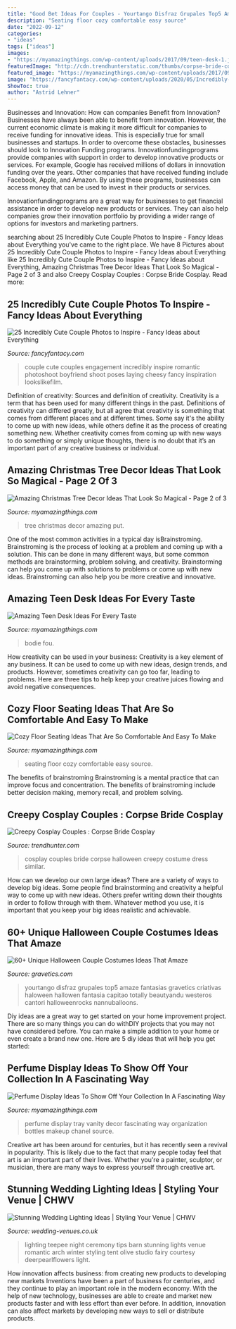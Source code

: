 ```yaml
---
title: "Good Bet Ideas For Couples - Yourtango Disfraz Grupales Top5 Amaze Fantasias Gravetics Criativas Haloween Hallowen Fantasia Capitao Totally Beautyandu Westeros Cantori Halloweenrocks Nannuballoons"
description: "Seating floor cozy comfortable easy source"
date: "2022-09-12"
categories:
- "ideas"
tags: ["ideas"]
images:
- "https://myamazingthings.com/wp-content/uploads/2017/09/teen-desk-1.jpg"
featuredImage: "http://cdn.trendhunterstatic.com/thumbs/corpse-bride-cosplay.jpeg"
featured_image: "https://myamazingthings.com/wp-content/uploads/2017/09/teen-desk-1.jpg"
image: "https://fancyfantacy.com/wp-content/uploads/2020/05/Incredibly-Cute-Couple-Photos-to-Inspire-18.jpg"
ShowToc: true
author: "Astrid Lehner"
---
```



Businesses and Innovation: How can companies Benefit from Innovation?
Businesses have always been able to benefit from innovation. However, the current economic climate is making it more difficult for companies to receive funding for innovative ideas. This is especially true for small businesses and startups. In order to overcome these obstacles, businesses should look to Innovation Funding programs.
Innovationfundingprograms provide companies with support in order to develop innovative products or services. For example, Google has received millions of dollars in innovation funding over the years. Other companies that have received funding include Facebook, Apple, and Amazon. By using these programs, businesses can access money that can be used to invest in their products or services.

Innovationfundingprograms are a great way for businesses to get financial assistance in order to develop new products or services. They can also help companies grow their innovation portfolio by providing a wider range of options for investors and marketing partners.

	

		
searching about 25 Incredibly Cute Couple Photos to Inspire - Fancy Ideas about Everything you've came to the right place. We have 8 Pictures about 25 Incredibly Cute Couple Photos to Inspire - Fancy Ideas about Everything like 25 Incredibly Cute Couple Photos to Inspire - Fancy Ideas about Everything, Amazing Christmas Tree Decor Ideas That Look So Magical - Page 2 of 3 and also Creepy Cosplay Couples : Corpse Bride Cosplay. Read more:
		
    
## 25 Incredibly Cute Couple Photos To Inspire - Fancy Ideas About Everything

<img loading=lazy src="https://fancyfantacy.com/wp-content/uploads/2020/05/Incredibly-Cute-Couple-Photos-to-Inspire-18.jpg" onerror="this.onerror=null;this.src='https://tse4.mm.bing.net/th?id=OIP.lVHmtMKrDLRxGSutBwhMHAHaKy&amp;pid=15.1';" alt="25 Incredibly Cute Couple Photos to Inspire - Fancy Ideas about Everything">

_Source: fancyfantacy.com_

>couple cute couples engagement incredibly inspire romantic photoshoot boyfriend shoot poses laying cheesy fancy inspiration lookslikefilm. 

	

Definition of creativity: Sources and definition of creativity.
Creativity is a term that has been used for many different things in the past. Definitions of creativity can differed greatly, but all agree that creativity is something that comes from different places and at different times. Some say it's the ability to come up with new ideas, while others define it as the process of creating something new. Whether creativity comes from coming up with new ways to do something or simply unique thoughts, there is no doubt that it’s an important part of any creative business or individual.

    
## Amazing Christmas Tree Decor Ideas That Look So Magical - Page 2 Of 3

<img loading=lazy src="http://myamazingthings.com/wp-content/uploads/2017/11/christmas-tree-5.jpg" onerror="this.onerror=null;this.src='https://tse2.mm.bing.net/th?id=OIP.mlQziAGA6zjhPC2FYA1QfQHaLH&amp;pid=15.1';" alt="Amazing Christmas Tree Decor Ideas That Look So Magical - Page 2 of 3">

_Source: myamazingthings.com_

>tree christmas decor amazing put. 

	

One of the most common activities in a typical day isBrainstroming. Brainstroming is the process of looking at a problem and coming up with a solution. This can be done in many different ways, but some common methods are brainstorming, problem solving, and creativity. Brainstorming can help you come up with solutions to problems or come up with new ideas. Brainstroming can also help you be more creative and innovative.

    
## Amazing Teen Desk Ideas For Every Taste

<img loading=lazy src="https://myamazingthings.com/wp-content/uploads/2017/09/teen-desk-1.jpg" onerror="this.onerror=null;this.src='https://tse4.mm.bing.net/th?id=OIP.eHNTwPZxNoqM6kQiM2h2NwHaKp&amp;pid=15.1';" alt="Amazing Teen Desk Ideas For Every Taste">

_Source: myamazingthings.com_

>bodie fou. 

	

How creativity can be used in your business:
Creativity is a key element of any business. It can be used to come up with new ideas, design trends, and products. However, sometimes creativity can go too far, leading to problems. Here are three tips to help keep your creative juices flowing and avoid negative consequences.

    
## Cozy Floor Seating Ideas That Are So Comfortable And Easy To Make

<img loading=lazy src="https://myamazingthings.com/wp-content/uploads/2017/08/floor-seating-1.jpg" onerror="this.onerror=null;this.src='https://tse3.mm.bing.net/th?id=OIP.B5i9nAn4LnP2xTBT5Q1MuwHaLH&amp;pid=15.1';" alt="Cozy Floor Seating Ideas That Are So Comfortable And Easy To Make">

_Source: myamazingthings.com_

>seating floor cozy comfortable easy source. 

	

The benefits of brainstroming
Brainstroming is a mental practice that can improve focus and concentration. The benefits of brainstroming include better decision making, memory recall, and problem solving.

    
## Creepy Cosplay Couples : Corpse Bride Cosplay

<img loading=lazy src="http://cdn.trendhunterstatic.com/thumbs/corpse-bride-cosplay.jpeg" onerror="this.onerror=null;this.src='https://tse1.mm.bing.net/th?id=OIP.nm7pjPcgqDsm3LepAGxzpAHaLI&amp;pid=15.1';" alt="Creepy Cosplay Couples : Corpse Bride Cosplay">

_Source: trendhunter.com_

>cosplay couples bride corpse halloween creepy costume dress similar. 

	

How can we develop our own large ideas?
There are a variety of ways to develop big ideas. Some people find brainstorming and creativity a helpful way to come up with new ideas. Others prefer writing down their thoughts in order to follow through with them. Whatever method you use, it is important that you keep your big ideas realistic and achievable.

    
## 60+ Unique Halloween Couple Costumes Ideas That Amaze

<img loading=lazy src="https://www.gravetics.com/wp-content/uploads/2017/07/Amazing-ideas-from-pop-culture.jpg" onerror="this.onerror=null;this.src='https://tse4.mm.bing.net/th?id=OIP.epI5YBHAnTFlnEQrgD8eXwHaLL&amp;pid=15.1';" alt="60+ Unique Halloween Couple Costumes Ideas That Amaze">

_Source: gravetics.com_

>yourtango disfraz grupales top5 amaze fantasias gravetics criativas haloween hallowen fantasia capitao totally beautyandu westeros cantori halloweenrocks nannuballoons. 

	

Diy ideas are a great way to get started on your home improvement project. There are so many things you can do withDIY projects that you may not have considered before. You can make a simple addition to your home or even create a brand new one. Here are 5 diy ideas that will help you get started:

    
## Perfume Display Ideas To Show Off Your Collection In A Fascinating Way

<img loading=lazy src="http://myamazingthings.com/wp-content/uploads/2017/12/perfume-display-ideas-2-.jpg" onerror="this.onerror=null;this.src='https://tse1.mm.bing.net/th?id=OIP.76UoReTR5eZpDjJjwrSJXwHaLH&amp;pid=15.1';" alt="Perfume Display Ideas To Show Off Your Collection In A Fascinating Way">

_Source: myamazingthings.com_

>perfume display tray vanity decor fascinating way organization bottles makeup chanel source. 

	

Creative art has been around for centuries, but it has recently seen a revival in popularity. This is likely due to the fact that many people today feel that art is an important part of their lives. Whether you're a painter, sculptor, or musician, there are many ways to express yourself through creative art.

    
## Stunning Wedding Lighting Ideas | Styling Your Venue | CHWV

<img loading=lazy src="https://www.wedding-venues.co.uk/sites/default/files/Stunning-Wedding-Lighting-Ideas-olivestudio.jpg" onerror="this.onerror=null;this.src='https://tse1.mm.bing.net/th?id=OIP.juqMqY62ZzVhwhVfNubxUwDMEy&amp;pid=15.1';" alt="Stunning Wedding Lighting Ideas | Styling Your Venue | CHWV">

_Source: wedding-venues.co.uk_

>lighting teepee night ceremony tips barn stunning lights venue romantic arch winter styling tent olive studio fairy courtesy deerpearlflowers light. 

	

How innovation affects business: from creating new products to developing new markets
Inventions have been a part of business for centuries, and they continue to play an important role in the modern economy. With the help of new technology, businesses are able to create and market new products faster and with less effort than ever before. In addition, innovation can also affect markets by developing new ways to sell or distribute products.

